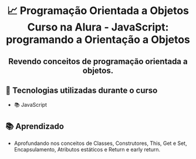 <div align="center">
<h1>📈 Programação Orientada a Objetos<br/>
Curso na Alura - JavaScript: programando a Orientação a Objetos</h1>

<h2>Revendo conceitos de programação orientada a objetos.</h2>
</div>

## 🔨 Tecnologias utilizadas durante o curso

- 📚 JavaScript

## 📚 Aprendizado

- Aprofundando nos conceitos de Classes, Construtores, This, Get e Set, Encapsulamento, Atributos estáticos e Return e early return.
